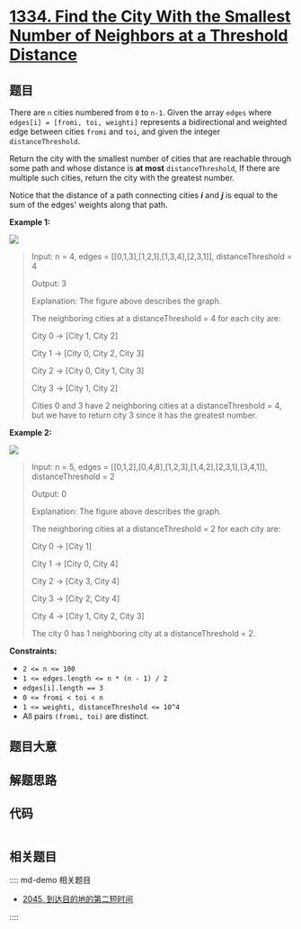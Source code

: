 # [1334. Find the City With the Smallest Number of Neighbors at a Threshold Distance](https://leetcode.com/problems/find-the-city-with-the-smallest-number-of-neighbors-at-a-threshold-distance/)

## 题目

There are `n` cities numbered from `0` to `n-1`. Given the array `edges` where
`edges[i] = [fromi, toi, weighti]` represents a bidirectional and weighted
edge between cities `fromi` and `toi`, and given the integer
`distanceThreshold`.

Return the city with the smallest number of cities that are reachable through
some path and whose distance is **at most** `distanceThreshold`, If there are
multiple such cities, return the city with the greatest number.

Notice that the distance of a path connecting cities _**i**_ and _**j**_ is
equal to the sum of the edges' weights along that path.



**Example 1:**

![](https://assets.leetcode.com/uploads/2020/01/16/find_the_city_01.png)

> Input: n = 4, edges = [[0,1,3],[1,2,1],[1,3,4],[2,3,1]], distanceThreshold = 4
> 
> Output: 3
> 
> Explanation: The figure above describes the graph. 
> 
> The neighboring cities at a distanceThreshold = 4 for each city are:
> 
> City 0 -> [City 1, City 2] 
> 
> City 1 -> [City 0, City 2, City 3] 
> 
> City 2 -> [City 0, City 1, City 3] 
> 
> City 3 -> [City 1, City 2] 
> 
> Cities 0 and 3 have 2 neighboring cities at a distanceThreshold = 4, but we have to return city 3 since it has the greatest number.

**Example 2:**

![](https://assets.leetcode.com/uploads/2020/01/16/find_the_city_02.png)

> Input: n = 5, edges = [[0,1,2],[0,4,8],[1,2,3],[1,4,2],[2,3,1],[3,4,1]], distanceThreshold = 2
> 
> Output: 0
> 
> Explanation: The figure above describes the graph. 
> 
> The neighboring cities at a distanceThreshold = 2 for each city are:
> 
> City 0 -> [City 1] 
> 
> City 1 -> [City 0, City 4] 
> 
> City 2 -> [City 3, City 4] 
> 
> City 3 -> [City 2, City 4]
> 
> City 4 -> [City 1, City 2, City 3] 
> 
> The city 0 has 1 neighboring city at a distanceThreshold = 2.

**Constraints:**

  * `2 <= n <= 100`
  * `1 <= edges.length <= n * (n - 1) / 2`
  * `edges[i].length == 3`
  * `0 <= fromi < toi < n`
  * `1 <= weighti, distanceThreshold <= 10^4`
  * All pairs `(fromi, toi)` are distinct.


## 题目大意

## 解题思路

## 代码

```javascript

```

## 相关题目

:::: md-demo 相关题目
- [2045. 到达目的地的第二短时间](https://leetcode.com/problems/second-minimum-time-to-reach-destination)

::::
